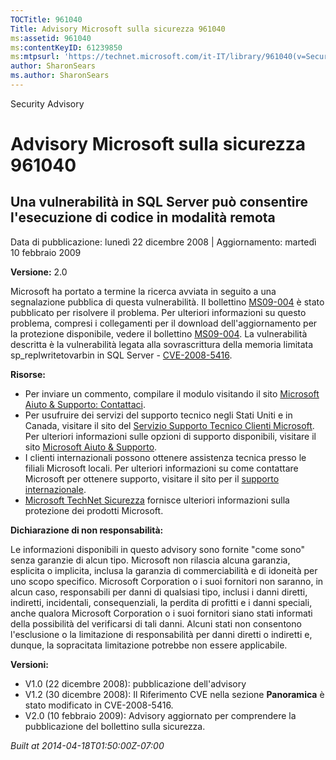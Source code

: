```yaml
---
TOCTitle: 961040
Title: Advisory Microsoft sulla sicurezza 961040
ms:assetid: 961040
ms:contentKeyID: 61239850
ms:mtpsurl: 'https://technet.microsoft.com/it-IT/library/961040(v=Security.10)'
author: SharonSears
ms.author: SharonSears
---
```


Security Advisory

Advisory Microsoft sulla sicurezza 961040
=========================================

Una vulnerabilità in SQL Server può consentire l'esecuzione di codice in modalità remota
----------------------------------------------------------------------------------------

Data di pubblicazione: lunedì 22 dicembre 2008 | Aggiornamento: martedì 10 febbraio 2009

**Versione:** 2.0

Microsoft ha portato a termine la ricerca avviata in seguito a una segnalazione pubblica di questa vulnerabilità. Il bollettino [MS09-004](http://technet.microsoft.com/it-it/security/default.aspx) è stato pubblicato per risolvere il problema. Per ulteriori informazioni su questo problema, compresi i collegamenti per il download dell'aggiornamento per la protezione disponibile, vedere il bollettino [MS09-004](http://technet.microsoft.com/security/bulletin/ms09-004). La vulnerabilità descritta è la vulnerabilità legata alla sovrascrittura della memoria limitata sp\_replwritetovarbin in SQL Server - [CVE-2008-5416](http://www.cve.mitre.org/cgi-bin/cvename.cgi?name=cve-2008-5416).

**Risorse:**

-   Per inviare un commento, compilare il modulo visitando il sito [Microsoft Aiuto & Supporto: Contattaci](https://support.microsoft.com/common/survey.aspx?scid=sw;en;1257&amp;showpage=1&amp;ws=technet&amp;sd=tech).
-   Per usufruire dei servizi del supporto tecnico negli Stati Uniti e in Canada, visitare il sito del [Servizio Supporto Tecnico Clienti Microsoft](http://support.microsoft.com/?ln=it&x=15&y=11). Per ulteriori informazioni sulle opzioni di supporto disponibili, visitare il sito [Microsoft Aiuto & Supporto](http://support.microsoft.com/).
-   I clienti internazionali possono ottenere assistenza tecnica presso le filiali Microsoft locali. Per ulteriori informazioni su come contattare Microsoft per ottenere supporto, visitare il sito per il [supporto internazionale](http://support.microsoft.com/).
-   [Microsoft TechNet Sicurezza](http://technet.microsoft.com/it-it/security/default.aspx) fornisce ulteriori informazioni sulla protezione dei prodotti Microsoft.

**Dichiarazione di non responsabilità:**

Le informazioni disponibili in questo advisory sono fornite "come sono" senza garanzie di alcun tipo. Microsoft non rilascia alcuna garanzia, esplicita o implicita, inclusa la garanzia di commerciabilità e di idoneità per uno scopo specifico. Microsoft Corporation o i suoi fornitori non saranno, in alcun caso, responsabili per danni di qualsiasi tipo, inclusi i danni diretti, indiretti, incidentali, consequenziali, la perdita di profitti e i danni speciali, anche qualora Microsoft Corporation o i suoi fornitori siano stati informati della possibilità del verificarsi di tali danni. Alcuni stati non consentono l'esclusione o la limitazione di responsabilità per danni diretti o indiretti e, dunque, la sopracitata limitazione potrebbe non essere applicabile.

**Versioni:**

-   V1.0 (22 dicembre 2008): pubblicazione dell'advisory
-   V1.2 (30 dicembre 2008): Il Riferimento CVE nella sezione **Panoramica** è stato modificato in CVE-2008-5416.
-   V2.0 (10 febbraio 2009): Advisory aggiornato per comprendere la pubblicazione del bollettino sulla sicurezza.

*Built at 2014-04-18T01:50:00Z-07:00*
